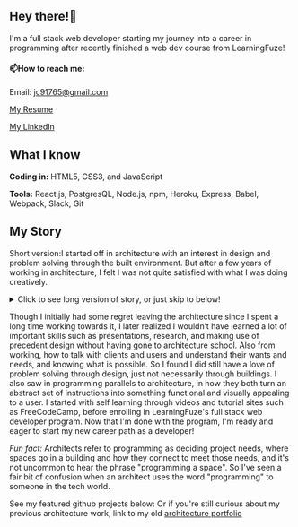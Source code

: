 ## Hey there!👋

I'm a full stack web developer starting my journey into a career in programming after recently finished a web dev course from LearningFuze!

#### 📫How to reach me: 
Email: jc91765@gmail.com

[My Resume](https://github.com/J0N-C/J0N-C/blob/main/Jonathan_Chiang_Resume.pdf)

[My LinkedIn](https://www.linkedin.com/in/jonathan-chiang-ab837873/)


## What I know
 **Coding in:** HTML5, CSS3, and JavaScript
 
 **Tools:** React.js, PostgresQL, Node.js, npm, Heroku, Express, Babel, Webpack, Slack, Git


## My Story
Short version:I started off in architecture with an interest in design and problem solving through the built environment. But after a few years of working in architecture, I felt I was not quite satisfied with what I was doing creatively.

<details>
  <summary>Click to see long version of story, or just skip to below!</summary>
 I decided to go into architecture since my dad was also a contractor, and I liked the idea of designing something that would be translated to a physical built environment that is functional for its users. So I had a lot of practice in starting with a problem and figuring how to resolve it with a building. Including doing site and community studies to understand a project. After finishing grad school and working for about 3 years, and I had started feeling somewhat unsatisfied with what I was doing in architecture. There was a lot less freedom of design that I had expected, and a lot of it was jumping through regulatory hoops and dealing with various steps of construction- it’s a very old fashioned industry with excessive bureaucracy. All this was basically a lot of work and time for what felt like very little reward, compared to the education and effort I had put in to get there. There felt to be a lot less practical problem solving with architecture, and more just being the middleman solving problems in the process of getting a building built- correspondence with various city departments, researching different jurisditcional codes, contractor issues, scheduling, timing, pricing. I was in the process of studying for the architectural licensing exam around 2019, but then as we all know, covid hit and architecture ground to a near halt. I had started looked at different career changes, such as into engineering, and then into coding after a friend brought it up. 
</details>

Though I initially had some regret leaving the architecture since I spent a long time working towards it, I later realized I wouldn’t have learned a lot of important skills such as presentations, research, and making use of precedent design without having gone to architecture school. Also from working, how to talk with clients and users and understand their wants and needs, and knowing what is possible. So I found I did still have a love of problem solving through design, just not necessarily through buildings. I also saw in programming parallels to architecture, in how they both turn an abstract set of instructions into something functional and visually appealing to a user. I started with self learning through videos and tutorial sites such as FreeCodeCamp, before enrolling in LearningFuze's full stack web developer program. Now that I'm done with the program, I'm ready and eager to start my new career path as a developer!


*Fun fact:*  Architects refer to programming as deciding project needs, where spaces go in a building and how they connect to meet those needs, and it's not uncommon to hear the phrase "programming a space". So I've seen a fair bit of confusion when an architect uses the word "programming" to someone in the tech world.

See my featured github projects below:
Or if you're still curious about my previous architecture work, link to my old [architecture portfolio](https://issuu.com/jchiang91765/docs/portfolio_d9a2226ba4be14)


<!--
**J0N-C/J0N-C** is a ✨ _special_ ✨ repository because its `README.md` (this file) appears on your GitHub profile.

Here are some ideas to get you started:

- 🔭 I’m currently working on ...
- 🌱 I’m currently learning ...
- 👯 I’m looking to collaborate on ...
- 🤔 I’m looking for help with ...
- 💬 Ask me about ...
- 📫 How to reach me: ...
- 😄 Pronouns: ...
- ⚡ Fun fact: ...
-->
